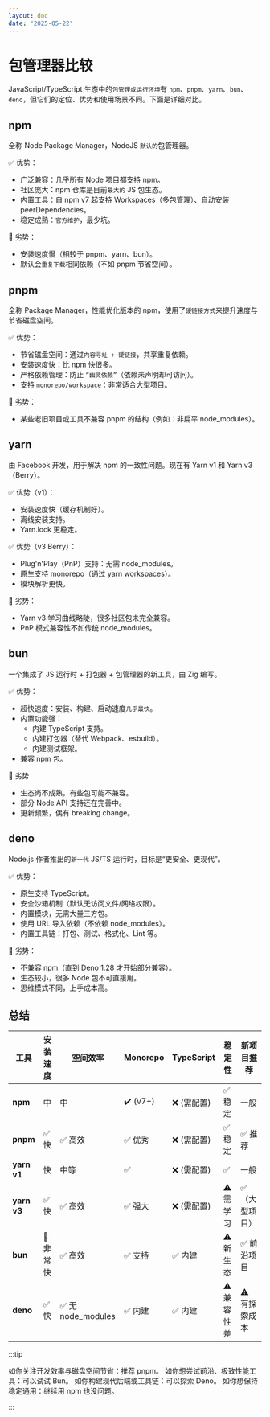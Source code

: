 ```yaml
---
layout: doc
date: "2025-05-22"
---
```


# 包管理器比较

JavaScript/TypeScript 生态中的`包管理或运行环境`有 `npm`、`pnpm`、`yarn`、`bun`、`deno`，但它们的定位、优势和使用场景不同。下面是详细对比。

## npm

全称 Node Package Manager，NodeJS `默认的`包管理器。

✅ 优势：

- 广泛兼容：几乎所有 Node 项目都支持 npm。
- 社区庞大：npm 仓库是目前`最大的` JS 包生态。
- 内置工具：自 npm v7 起支持 Workspaces（多包管理）、自动安装 peerDependencies。
- 稳定成熟：`官方维护`，最少坑。

🚫 劣势：

- 安装速度慢（相较于 pnpm、yarn、bun）。
- 默认会`重复下载`相同依赖（不如 pnpm 节省空间）。

## pnpm

全称 Package Manager，性能优化版本的 npm，使用了`硬链接方式`来提升速度与节省磁盘空间。

✅ 优势：

- 节省磁盘空间：通过`内容寻址 + 硬链接`，共享重复依赖。
- 安装速度快：比 npm 快很多。
- 严格依赖管理：防止 `“幽灵依赖”`（依赖未声明却可访问）。
- 支持 `monorepo/workspace`：非常适合大型项目。

🚫 劣势：

- 某些老旧项目或工具不兼容 pnpm 的结构（例如：非扁平 node_modules）。

## yarn

由 Facebook 开发，用于解决 npm 的一致性问题。现在有 Yarn v1 和 Yarn v3（Berry）。

✅ 优势（v1）：

- 安装速度快（缓存机制好）。
- 离线安装支持。
- Yarn.lock 更稳定。

✅ 优势（v3 Berry）：

- Plug'n'Play（PnP）支持：无需 node_modules。
- 原生支持 monorepo（通过 yarn workspaces）。
- 模块解析更快。

🚫 劣势：

- Yarn v3 学习曲线略陡，很多社区包未完全兼容。
- PnP 模式兼容性不如传统 node_modules。

## bun

一个集成了 JS 运行时 + 打包器 + 包管理器的新工具，由 Zig 编写。

✅ 优势：

- 超快速度：安装、构建、启动速度`几乎最快`。
- 内置功能强：
  - 内建 TypeScript 支持。
  - 内建打包器（替代 Webpack、esbuild）。
  - 内建测试框架。
- 兼容 npm 包。

🚫 劣势

- 生态尚不成熟，有些包可能不兼容。
- 部分 Node API 支持还在完善中。
- 更新频繁，偶有 breaking change。

## deno

Node.js 作者推出的`新一代` JS/TS 运行时，目标是“更安全、更现代”。

✅ 优势：

- 原生支持 TypeScript。
- 安全沙箱机制（默认无访问文件/网络权限）。
- 内置模块，无需大量三方包。
- 使用 URL 导入依赖（不依赖 node_modules）。
- 内置工具链：打包、测试、格式化、Lint 等。

🚫 劣势：

- 不兼容 npm（直到 Deno 1.28 才开始部分兼容）。
- 生态较小，很多 Node 包不可直接用。
- 思维模式不同，上手成本高。

## 总结

| 工具        | 安装速度  | 空间效率           | Monorepo | TypeScript  | 稳定性      | 新项目推荐     |
| ----------- | --------- | ------------------ | -------- | ----------- | ----------- | -------------- |
| **npm**     | 中        | 中                 | ✔️ (v7+) | ❌ (需配置) | ✅ 稳定     | 一般           |
| **pnpm**    | ✅ 快     | ✅ 高效            | ✅ 优秀  | ❌ (需配置) | ✅ 稳定     | ✅ 推荐        |
| **yarn v1** | 快        | 中等               | ✅       | ❌ (需配置) | ✅          | 一般           |
| **yarn v3** | ✅ 快     | ✅ 高效            | ✅ 强大  | ❌ (需配置) | ⚠️ 需学习   | ✅（大型项目） |
| **bun**     | 🚀 非常快 | ✅ 高效            | ✅ 支持  | ✅ 内建     | ⚠️ 新生态   | ✅ 前沿项目    |
| **deno**    | ✅ 快     | ✅ 无 node_modules | ✅ 内建  | ✅ 内建     | ⚠️ 兼容性差 | ⚠️ 有探索成本  |

:::tip

如你关注开发效率与磁盘空间节省：推荐 pnpm。
如你想尝试前沿、极致性能工具：可以试试 Bun。
如你构建现代后端或工具链：可以探索 Deno。
如你想保持稳定通用：继续用 npm 也没问题。

:::
